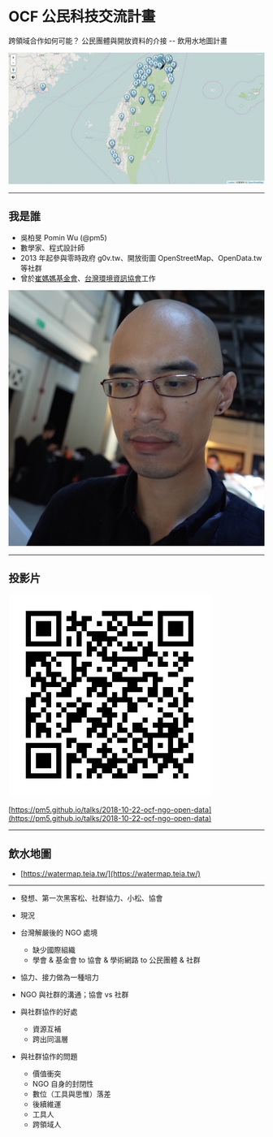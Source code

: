 # OCF 公民科技交流計畫

跨領域合作如何可能？ 公民團體與開放資料的介接 -- 飲用水地圖計畫

![Cover picture](pictures/cover.jpg)

---

## 我是誰

* 吳柏旻 Pomin Wu (@pm5)
* 數學家、程式設計師
* 2013 年起參與零時政府 g0v.tw、開放街圖 OpenStreetMap、OpenData.tw 等社群
* 曾於[崔媽媽基金會](https://www.tmm.org.tw/)、[台灣環境資訊協會](https://teia.tw/)工作

![Pomin Wu](pictures/headshot.jpg)

---

## 投影片

![QR code to slides](pictures/qrcode.svg)

[https://pm5.github.io/talks/2018-10-22-ocf-ngo-open-data](https://pm5.github.io/talks/2018-10-22-ocf-ngo-open-data)

---

## 飲水地圖

* [https://watermap.teia.tw/](https://watermap.teia.tw/)

---

* 發想、第一次黑客松、社群協力、小松、協會
* 現況
* 台灣解嚴後的 NGO 處境
  * 缺少國際組織
  * 學會 & 基金會 to 協會 & 學術網路 to 公民團體 & 社群
* 協力、接力做為一種培力
* NGO 與社群的溝通；協會 vs 社群
* 與社群協作的好處
  * 資源互補
  * 跨出同溫層
* 與社群協作的問題

  * 價值衝突
  * NGO 自身的封閉性
  * 數位（工具與思惟）落差
  * 後續維運
  * 工具人
  * 跨領域人